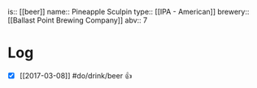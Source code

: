 is:: [[beer]]
name:: Pineapple Sculpin
type:: [[IPA - American]]
brewery:: [[Ballast Point Brewing Company]]
abv:: 7

# Log
- [x] [[2017-03-08]] #do/drink/beer 👍
